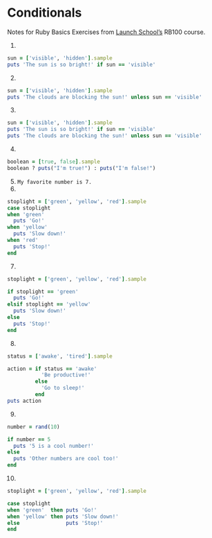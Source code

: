# Conditionals

Notes for Ruby Basics Exercises from [Launch School’s](https://launchschool.com) RB100 course.

1. 
```ruby
sun = ['visible', 'hidden'].sample
puts 'The sun is so bright!' if sun == 'visible'
```
2. 
```ruby
sun = ['visible', 'hidden'].sample
puts 'The clouds are blocking the sun!' unless sun == 'visible'
```
3. 
```ruby
sun = ['visible', 'hidden'].sample
puts 'The sun is so bright!' if sun == 'visible'
puts 'The clouds are blocking the sun!' unless sun == 'visible'
```
4. 
```ruby
boolean = [true, false].sample
boolean ? puts("I'm true!") : puts("I'm false!")
```
5. `My favorite number is 7.`
6. 
```ruby
stoplight = ['green', 'yellow', 'red'].sample
case stoplight
when 'green'
  puts 'Go!'
when 'yellow'
  puts 'Slow down!'
when 'red'
  puts 'Stop!'
end
```
7. 
```ruby
stoplight = ['green', 'yellow', 'red'].sample

if stoplight == 'green'
  puts 'Go!'
elsif stoplight == 'yellow'
  puts 'Slow down!'
else
  puts 'Stop!'
end
```
8. 
```ruby
status = ['awake', 'tired'].sample

action = if status == 'awake'
           'Be productive!'
         else
           'Go to sleep!'
         end
puts action
```
9. 
```ruby
number = rand(10)

if number == 5
  puts '5 is a cool number!'
else
  puts 'Other numbers are cool too!'
end
```
10. 
```ruby
stoplight = ['green', 'yellow', 'red'].sample

case stoplight
when 'green'  then puts 'Go!'
when 'yellow' then puts 'Slow down!'
else               puts 'Stop!'
end
```

